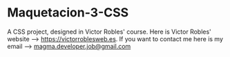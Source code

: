 # Maquetacion-3-CSS
 A CSS project, designed in Victor Robles' course. Here is Victor Robles' website --> https://victorroblesweb.es. If you want to contact me here is my email --> magma.developer.job@gmail.com
